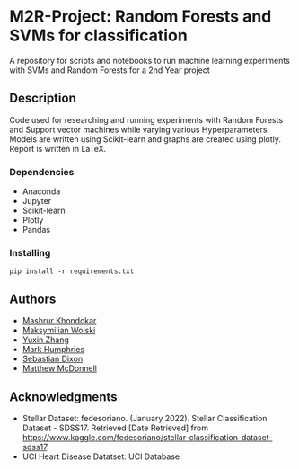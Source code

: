 # M2R-Project: Random Forests and SVMs for classification
A repository for scripts and notebooks to run machine learning experiments with SVMs and Random Forests for a 2nd Year project

## Description

Code used for researching and running experiments with Random Forests and Support vector machines while varying various Hyperparameters. Models are written using Scikit-learn and graphs are created using plotly. Report is written in LaTeX.

### Dependencies

* Anaconda
* Jupyter
* Scikit-learn
* Plotly
* Pandas

### Installing
```pip install -r requirements.txt```

## Authors

* [Mashrur Khondokar](https://github.com/theMashrur)
* [Maksymilian Wolski](https://github.com/Cheeto-exe)
* [Yuxin Zhang](https://github.com/YuxinZhang20)
* [Mark Humphries](https://github.com/markhumphries997)
* [Sebastian Dixon](https://github.com/sebdixon)
* [Matthew McDonnell](https://github.com/matthew-mcdonnell)

## Acknowledgments

* Stellar Dataset: fedesoriano. (January 2022). Stellar Classification Dataset - SDSS17. Retrieved [Date Retrieved] from https://www.kaggle.com/fedesoriano/stellar-classification-dataset-sdss17.
* UCI Heart Disease Datatset: UCI Database
